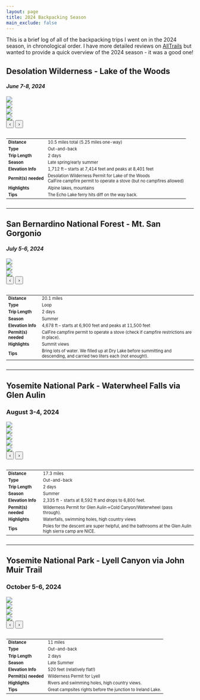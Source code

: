 ```yaml
---
layout: page
title: 2024 Backpacking Season
main_exclude: false
---
```

<p> This is a brief log of all of the backpacking trips I went on in the 2024 season, in chronological order. I have more detailed reviews on <a href = "https://www.alltrails.com/members/karina-yap-1" target="_blank">AllTrails</a> but wanted to provide a quick overview of the 2024 season - it was a good one! </p>

<!--Desolation Wilderness-->
<h2>Desolation Wilderness - Lake of the Woods</h2>
<h4><i>June 7-8, 2024</i></h4>
<div class="row">
  <!-- Column 1: Carousel -->
  <div class="6u 12u$(small)">
    <div class="photo-carousel" id="carousel1">
      <div class="carousel-track">
        <div class="photo-slide">
          <img src="/assets/images/2024-backpacking/2024-06-Desolation-LotW/Desolation-3.jpg">
        </div>
        <div class="photo-slide">
          <img src="/assets/images/2024-backpacking/2024-06-Desolation-LotW/Desolation-1.JPG">
        </div>
        <div class="photo-slide">
          <img src="/assets/images/2024-backpacking/2024-06-Desolation-LotW/Desolation-2.JPG">
        </div>
        <div class="photo-slide">
          <img src="/assets/images/2024-backpacking/2024-06-Desolation-LotW/Nature's Fridge.jpg">
        </div>
      </div>
        <button class="carousel-button left" onclick="moveSlide(-1, this)">‹</button>
        <button class="carousel-button right" onclick="moveSlide(1, this)">›</button>
    </div>
  </div>
  <br>

  <!-- Column 2: Table -->
  <div class="6u$ 12u$(small)">
    <div class="table-wrapper" style="display: flex; justify-content: left">
      <table class="alt" style="width: auto; border-collapse: collapse; font-size: 80%">
        <tbody>
          <tr><td><b>Distance</b></td><td>10.5 miles total (5.25 miles one-way)</td></tr>
          <tr><td><b>Type</b></td><td>Out-and-back</td></tr>
          <tr><td><b>Trip Length</b></td><td>2 days</td></tr>
          <tr><td><b>Season</b></td><td>Late spring/early summer</td></tr>
          <tr><td><b>Elevation Info</b></td><td>1,712 ft – starts at 7,414 feet and peaks at 8,401 feet</td></tr>
          <tr><td><b>Permit(s) needed</b></td><td>Desolation Wilderness Permit for Lake of the Woods<br>CalFire campfire permit to operate a stove (but no campfires allowed)</td></tr>
          <tr><td><b>Highlights</b></td><td>Alpine lakes, mountains</td></tr>
          <tr><td><b>Tips</b></td><td>The Echo Lake ferry hits diff on the way back.</td></tr>
        </tbody>
      </table>
    </div>
  </div>
</div>

<hr class="major" />

<!--San Bernardino National Forest - San Gorgonio Mountain-->
<h2>San Bernardino National Forest - Mt. San Gorgonio</h2>
<h4><i>July 5-6, 2024</i></h4>
<div class="row">
  <!-- Column 1: Carousel -->
  <div class="6u 12u$(small)">
    <div class="photo-carousel" id="carousel2">
      <div class="carousel-track">
        <div class="photo-slide">
          <img src="/assets/images/2024-backpacking/2024-07-SanGorgonio/SG-1.jpg">
        </div>
        <div class="photo-slide">
          <img src="/assets/images/2024-backpacking/2024-07-SanGorgonio/SG-2.jpg">
        </div>
        <div class="photo-slide">
          <img src="/assets/images/2024-backpacking/2024-07-SanGorgonio/SG-3.jpg">
        </div>
      </div>
       <button class="carousel-button left" onclick="moveSlide(-1, this)">‹</button>
       <button class="carousel-button right" onclick="moveSlide(1, this)">›</button>
    </div>
  </div>
  <br>

  <!-- Column 2: Table -->
  <div class="6u$ 12u$(small)">
    <div class="table-wrapper" style="display: flex; justify-content: left">
      <table class="alt" style="width: auto; border-collapse: collapse; font-size: 80%">
        <tbody>
          <tr><td><b>Distance</b></td><td>20.1 miles</td></tr>
          <tr><td><b>Type</b></td><td>Loop</td></tr>
          <tr><td><b>Trip Length</b></td><td>2 days</td></tr>
          <tr><td><b>Season</b></td><td>Summer</td></tr>
          <tr><td><b>Elevation Info</b></td><td>4,678 ft – starts at 6,900 feet and peaks at 11,500 feet</td></tr>
          <tr><td><b>Permit(s) needed</b></td><td>CalFire campfire permit to operate a stove (check if campfire restrictions are in place).</td></tr>
          <tr><td><b>Highlights</b></td><td>Summit views</td></tr>
          <tr><td><b>Tips</b></td><td>Bring lots of water. We filled up at Dry Lake before summitting and descending, and carried two liters each (not enough!).</td></tr>
        </tbody>
      </table>
    </div>
  </div>
</div>

<hr class="major" />

<!--Yosemite National Park - Waterwheel Falls via Glen Aulin-->
<h2>Yosemite National Park - Waterwheel Falls via Glen Aulin</h2>
<h3>August 3-4, 2024</h3>

<div class="row">
  <!-- Column 1: Carousel -->
  <div class="6u 12u$(small)">
    <div class="photo-carousel" id="carousel2">
      <div class="carousel-track">
        <div class="photo-slide">
          <img src="/assets/images/2024-backpacking/2024-08-Yosemite-Glen Aulin/Waterwheel-2.jpg">
        </div>
        <div class="photo-slide">
          <img src="/assets/images/2024-backpacking/2024-08-Yosemite-Glen Aulin/Waterwheel-1.jpg">
        </div>
        <div class="photo-slide">
          <img src="/assets/images/2024-backpacking/2024-08-Yosemite-Glen Aulin/Waterwheel-3.jpg">
        </div>
        <div class="photo-slide">
          <img src="/assets/images/2024-backpacking/2024-08-Yosemite-Glen Aulin/Waterwheel-4.jpg">
        </div>
        <div class="photo-slide">
          <img src="/assets/images/2024-backpacking/2024-08-Yosemite-Glen Aulin/Waterwheel-5.jpg">
        </div>
      </div>
       <button class="carousel-button left" onclick="moveSlide(-1, this)">‹</button>
       <button class="carousel-button right" onclick="moveSlide(1, this)">›</button>
    </div>
  </div>
  <br>

  <!-- Column 2: Table -->
  <div class="6u$ 12u$(small)">
    <div class="table-wrapper" style="display: flex; justify-content: left">
      <table class="alt" style="width: auto; border-collapse: collapse; font-size: 80%">
        <tbody>
          <tr><td><b>Distance</b></td><td>17.3 miles</td></tr>
          <tr><td><b>Type</b></td><td>Out-and-back</td></tr>
          <tr><td><b>Trip Length</b></td><td>2 days</td></tr>
          <tr><td><b>Season</b></td><td>Summer</td></tr>
          <tr><td><b>Elevation Info</b></td><td>2,335 ft - starts at 8,592 ft and drops to 6,800 feet.</td></tr>
          <tr><td><b>Permit(s) needed</b></td><td>Wilderness Permit for Glen Aulin->Cold Canyon/Waterwheel (pass through).</td></tr>
          <tr><td><b>Highlights</b></td><td>Waterfalls, swimming holes, high country views</td></tr>
          <tr><td><b>Tips</b></td><td>Poles for the descent are super helpful, and the bathrooms at the Glen Aulin high sierra camp are NICE.</td></tr>
        </tbody>
      </table>
    </div>
  </div>
</div>

<hr class="major" />

<!--Yosemite National Park - Lyell Canyon-->
<h2>Yosemite National Park - Lyell Canyon via John Muir Trail</h2>
<h3>October 5-6, 2024</h3>

<div class="row">
  <!-- Column 1: Carousel -->
  <div class="6u 12u$(small)">
    <div class="photo-carousel" id="carousel2">
      <div class="carousel-track">
        <div class="photo-slide">
          <img src="/assets/images/2024-backpacking/2024-09-Yosemite-Lyell/Lyell-1.jpg">
        </div>
        <div class="photo-slide">
          <img src="/assets/images/2024-backpacking/2024-09-Yosemite-Lyell/Lyell-2.jpg">
        </div>
        <div class="photo-slide">
          <img src="/assets/images/2024-backpacking/2024-09-Yosemite-Lyell/Lyell-3.jpg">
        </div>
        <div class="photo-slide">
          <img src="/assets/images/2024-backpacking/2024-09-Yosemite-Lyell/Lyell-4.jpg">
        </div>
      </div>
       <button class="carousel-button left" onclick="moveSlide(-1, this)">‹</button>
       <button class="carousel-button right" onclick="moveSlide(1, this)">›</button>
    </div>
  </div>
  <br>

  <!-- Column 2: Table -->
  <div class="6u$ 12u$(small)">
    <div class="table-wrapper" style="display: flex; justify-content: left">
      <table class="alt" style="width: auto; border-collapse: collapse; font-size: 80%">
        <tbody>
          <tr><td><b>Distance</b></td><td>11 miles</td></tr>
          <tr><td><b>Type</b></td><td>Out-and-back</td></tr>
          <tr><td><b>Trip Length</b></td><td>2 days</td></tr>
          <tr><td><b>Season</b></td><td>Late Summer</td></tr>
          <tr><td><b>Elevation Info</b></td><td>520 feet (relatively flat!)</td></tr>
          <tr><td><b>Permit(s) needed</b></td><td>Wilderness Permit for Lyell</td></tr>
          <tr><td><b>Highlights</b></td><td>Rivers and swimming holes, high country views.</td></tr>
          <tr><td><b>Tips</b></td><td>Great campsites rights before the junction to Ireland Lake.</td></tr>
        </tbody>
      </table>
    </div>
  </div>
</div>




<!-- Script for Photo Carousel -->
<script>
function moveSlide(direction, button) {
  const carousel = button.closest('.photo-carousel');
  const track = carousel.querySelector('.carousel-track');
  const slides = carousel.querySelectorAll('.photo-slide');

  let currentIndex = parseInt(carousel.dataset.currentIndex || '0');
  const slideCount = slides.length;

  // Wrap around index using modulo
  currentIndex = (currentIndex + direction + slideCount) % slideCount;

  const slideWidth = carousel.clientWidth;
  track.style.transform = `translateX(-${currentIndex * slideWidth}px)`;

  carousel.dataset.currentIndex = currentIndex;
}
</script>

